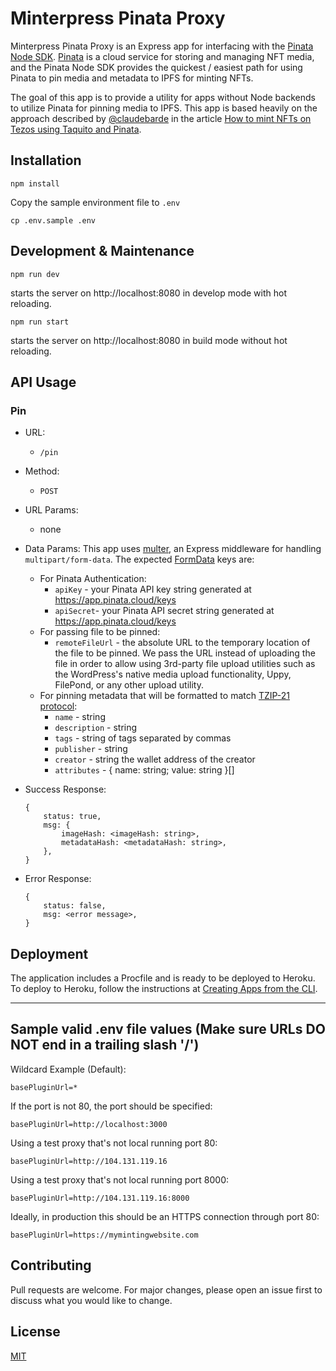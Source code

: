 # Minterpress Pinata Proxy

Minterpress Pinata Proxy is an Express app for interfacing with the [Pinata Node SDK](https://docs.pinata.cloud/pinata-node-sdk). [Pinata](https://www.pinata.cloud/) is a cloud service for storing and managing NFT media, and the Pinata Node SDK provides the quickest / easiest path for using Pinata to pin media and metadata to IPFS for minting NFTs.

The goal of this app is to provide a utility for apps without Node backends to utilize Pinata for pinning media to IPFS. This app is based heavily on the approach described by [@claudebarde](https://github.com/claudebarde) in the article [How to mint NFTs on Tezos using Taquito and Pinata](https://medium.com/ecad-labs-inc/how-to-mint-nfts-on-tezos-using-taquito-and-pinata-15a407078495).

## Installation

```
npm install
```

Copy the sample environment file to `.env`

```
cp .env.sample .env
```

## Development & Maintenance

```
npm run dev
```

starts the server on http://localhost:8080 in develop mode with hot reloading.

```
npm run start
```
starts the server on http://localhost:8080 in build mode without hot reloading.

## API Usage

### Pin

- URL: 
    - `/pin`
- Method:
    - `POST`
- URL Params:
    - none
- Data Params:
    This app uses [multer](https://www.npmjs.com/package/multer), an Express middleware for handling `multipart/form-data`. The expected [FormData](https://developer.mozilla.org/en-US/docs/Web/API/FormData) keys are:

    - For Pinata Authentication:
        - `apiKey` - your Pinata API key string generated at https://app.pinata.cloud/keys
        - `apiSecret`- your Pinata API secret string generated at https://app.pinata.cloud/keys
    - For passing file to be pinned:
        - `remoteFileUrl` - the absolute URL to the temporary location of the file to be pinned. We pass the URL instead of uploading the file in order to allow using 3rd-party file upload utilities such as the WordPress's native media upload functionality, Uppy, FilePond, or any other upload utility.
    - For pinning metadata that will be formatted to match [TZIP-21 protocol](https://tzip.tezosagora.org/proposal/tzip-21/):
        - `name` - string
        - `description` - string
        - `tags` - string of tags separated by commas
        - `publisher` - string
        - `creator` - string the wallet address of the creator
        - `attributes` - { name: string; value: string }[]
- Success Response:
    ```
    {
        status: true,
        msg: {
            imageHash: <imageHash: string>,
            metadataHash: <metadataHash: string>,
        },
    }
    ```
- Error Response:
    ```
    {
        status: false,
        msg: <error message>,
    }
    ```

## Deployment

The application includes a Procfile and is ready to be deployed to Heroku. To deploy to Heroku, follow the instructions at [Creating Apps from the CLI](https://devcenter.heroku.com/articles/creating-apps).

--- 

## Sample valid .env file values (Make sure URLs DO NOT end in a trailing slash '/')

Wildcard Example (Default):

```
basePluginUrl=*
```

If the port is not 80, the port should be specified:

```
basePluginUrl=http://localhost:3000
```

Using a test proxy that's not local running port 80:

```
basePluginUrl=http://104.131.119.16
```

Using a test proxy that's not local running port 8000:

```
basePluginUrl=http://104.131.119.16:8000
```

Ideally, in production this should be an HTTPS connection through port 80:

```
basePluginUrl=https://mymintingwebsite.com
```

## Contributing
Pull requests are welcome. For major changes, please open an issue first to discuss what you would like to change.

## License
[MIT](https://choosealicense.com/licenses/mit/)
